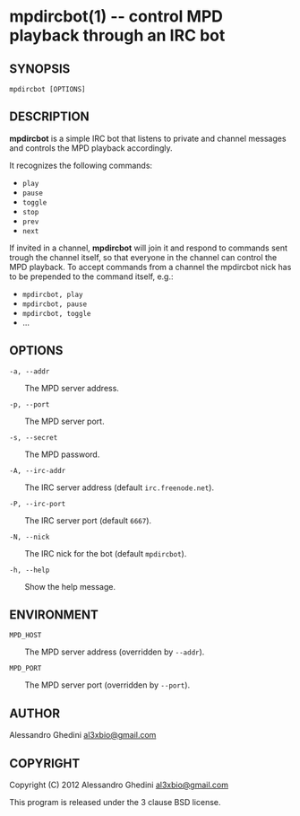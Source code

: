 mpdircbot(1) -- control MPD playback through an IRC bot
=======================================================

## SYNOPSIS

`mpdircbot [OPTIONS]`

## DESCRIPTION

**mpdircbot** is a simple IRC bot that listens to private and channel
messages and controls the MPD playback accordingly.

It recognizes the following commands:

 * `play`
 * `pause`
 * `toggle`
 * `stop`
 * `prev`
 * `next`

If invited in a channel, **mpdircbot** will join it and respond to commands
sent trough the channel itself, so that everyone in the channel can control
the MPD playback. To accept commands from a channel the mpdircbot nick has to
be prepended to the command itself, e.g.:

 * `mpdircbot, play`
 * `mpdircbot, pause`
 * `mpdircbot, toggle`
 * ...

## OPTIONS ##

`-a, --addr`

&nbsp;&nbsp;&nbsp;&nbsp;&nbsp;&nbsp;
The MPD server address.

`-p, --port`

&nbsp;&nbsp;&nbsp;&nbsp;&nbsp;&nbsp;
The MPD server port.

`-s, --secret`

&nbsp;&nbsp;&nbsp;&nbsp;&nbsp;&nbsp;
The MPD password.

`-A, --irc-addr`

&nbsp;&nbsp;&nbsp;&nbsp;&nbsp;&nbsp;
The IRC server address (default `irc.freenode.net`).

`-P, --irc-port`

&nbsp;&nbsp;&nbsp;&nbsp;&nbsp;&nbsp;
The IRC server port (default `6667`).

`-N, --nick`

&nbsp;&nbsp;&nbsp;&nbsp;&nbsp;&nbsp;
The IRC nick for the bot (default `mpdircbot`).

`-h, --help`

&nbsp;&nbsp;&nbsp;&nbsp;&nbsp;&nbsp;
Show the help message.

## ENVIRONMENT ##

`MPD_HOST`

&nbsp;&nbsp;&nbsp;&nbsp;&nbsp;&nbsp;
The MPD server address (overridden by `--addr`).

`MPD_PORT`

&nbsp;&nbsp;&nbsp;&nbsp;&nbsp;&nbsp;
The MPD server port (overridden by `--port`).

## AUTHOR ##

Alessandro Ghedini <al3xbio@gmail.com>

## COPYRIGHT ##

Copyright (C) 2012 Alessandro Ghedini <al3xbio@gmail.com>

This program is released under the 3 clause BSD license.
